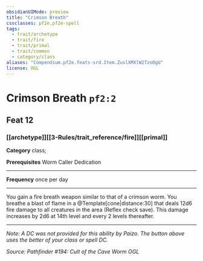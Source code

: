 ```yaml
---
obsidianUIMode: preview
title: "Crimson Breath"
cssclasses: pf2e,pf2e-spell
tags:
  - trait/archetype
  - trait/fire
  - trait/primal
  - trait/common
  - category/class
aliases: "Compendium.pf2e.feats-srd.Item.ZuslXMXlW2TzoOgU"
license: OGL
---
```

# Crimson Breath `pf2:2`
## Feat 12
### [[archetype]][[3-Rules/trait_reference/fire]][[primal]]

**Category** class; 



**Prerequisites** Worm Caller Dedication
* * *
**Frequency** once per day

* * *

You gain a fire breath weapon similar to that of a crimson worm. You breathe a blast of flame in a @Template\[cone|distance:30\] that deals 12d6 fire damage to all creatures in the area (Reflex check save). This damage increases by 2d6 at 14th level and every 2 levels thereafter.

* * *

_Note: A DC was not provided for this ability by Paizo. The button above uses the better of your class or spell DC._

*Source: Pathfinder #194: Cult of the Cave Worm*
*OGL*